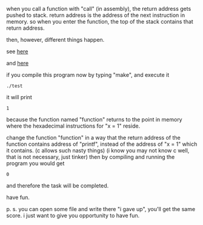 when you call a function with "call" (in assembly), the return address gets pushed to stack.
return address is the address of the next instruction in memory.
so when you enter the function, the top of the stack contains that return address.

then, however, different things happen.

see [here](https://github.com/compilers23/BBS/blob/main/notes/languages/functions/notes)

and [here](https://github.com/compilers23/BBS/blob/main/notes/languages/functions/notes64)


if you compile this program now by typing "make", and execute it

```
./test
```

it will print

```
1
```

because the function named "function" returns to the point in memory
where the hexadecimal instructions for  "x = 1" reside.

change the function "function" in a way
that the return address of the function contains address of "printf",
instead of the address of "x = 1" which it contains.
(c allows such nasty things)
(i know you may not know c well, that is not necessary, just tinker)
then by compiling and running the program you would get

```
0
```

and therefore the task will be completed.

have fun.

p. s.
you can open some file and write there "i gave up", you'll get the same score.
i just want to give you opportunity to have fun.
